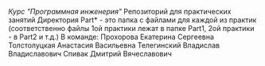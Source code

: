 *Курс "Программная инженерия"*
Репозиторий для практических занятий 
Директория Part* - это папка с файлами для каждой из практик
(соответственно файлы 1ой практики лежат в папке Part1, 2ой практики - в Part2 и т.д.)
В команде:
Прохорова Екатерина Сергеевна
Толстолуцкая Анастасия Васильевна
Телегинский Владислав Владиславович
Спивак Дмитрий Вячеславович
